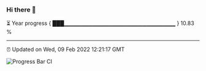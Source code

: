 ### Hi there 👋

⏳ Year progress { ███▁▁▁▁▁▁▁▁▁▁▁▁▁▁▁▁▁▁▁▁▁▁▁▁▁▁▁ } 10.83 %

---

⏰ Updated on Wed, 09 Feb 2022 12:21:17 GMT

![Progress Bar CI](https://github.com/liununu/liununu/workflows/Progress%20Bar%20CI/badge.svg)
